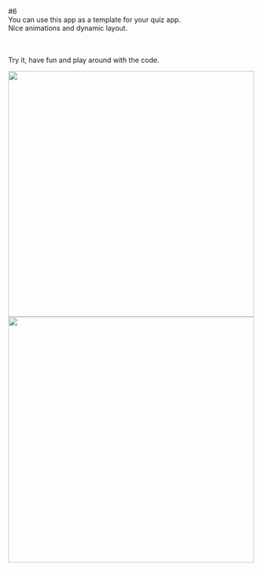 #6
<br/>
You can use this app as a template for your quiz app.<br/>
Nice animations and dynamic layout.<br/>

<br/><br/>
Try it, have fun and play around with the code.<br/>


<img src="https://user-images.githubusercontent.com/57795657/72664856-68787f00-3a0b-11ea-867d-38984f22674d.png" width="500" height = "500">
<br/>
<img src="https://user-images.githubusercontent.com/57795657/72664905-d91f9b80-3a0b-11ea-80a6-f2a6f3cd70fd.png" width="500" height = "500">
